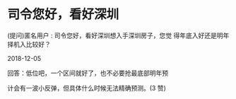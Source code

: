 # 司令您好，看好深圳

(提问)匿名用户 : 司令您好，看好深圳想入手深圳房子，您觉 得年底入好还是明年择机入比较好？

2018-12-05

回答：低位吧，一个区间就好了，也不必要抢最底部明年预

计会有一波小反弹，但具体什么时候无法精确预测。(3 赞)
